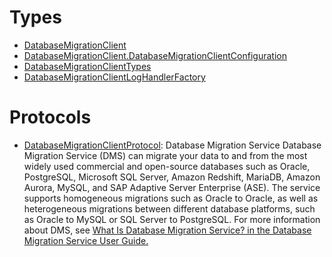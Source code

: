 # Types

  - [DatabaseMigrationClient](/aws-sdk-swift/reference/0.x/AWSDatabaseMigrationService/DatabaseMigrationClient)
  - [DatabaseMigrationClient.DatabaseMigrationClientConfiguration](/aws-sdk-swift/reference/0.x/AWSDatabaseMigrationService/DatabaseMigrationClient_DatabaseMigrationClientConfiguration)
  - [DatabaseMigrationClientTypes](/aws-sdk-swift/reference/0.x/AWSDatabaseMigrationService/DatabaseMigrationClientTypes)
  - [DatabaseMigrationClientLogHandlerFactory](/aws-sdk-swift/reference/0.x/AWSDatabaseMigrationService/DatabaseMigrationClientLogHandlerFactory)

# Protocols

  - [DatabaseMigrationClientProtocol](/aws-sdk-swift/reference/0.x/AWSDatabaseMigrationService/DatabaseMigrationClientProtocol):
    <fullname>Database Migration Service</fullname>
    Database Migration Service (DMS) can migrate your data to and from the most
    widely used commercial and open-source databases such as Oracle, PostgreSQL, Microsoft SQL
    Server, Amazon Redshift, MariaDB, Amazon Aurora, MySQL, and SAP Adaptive Server Enterprise
    (ASE). The service supports homogeneous migrations such as Oracle to Oracle, as well as
    heterogeneous migrations between different database platforms, such as Oracle to MySQL or
    SQL Server to PostgreSQL.
    For more information about DMS, see <a href="https://docs.aws.amazon.com/dms/latest/userguide/Welcome.html">What Is Database Migration Service?
    in the Database Migration Service User Guide.
